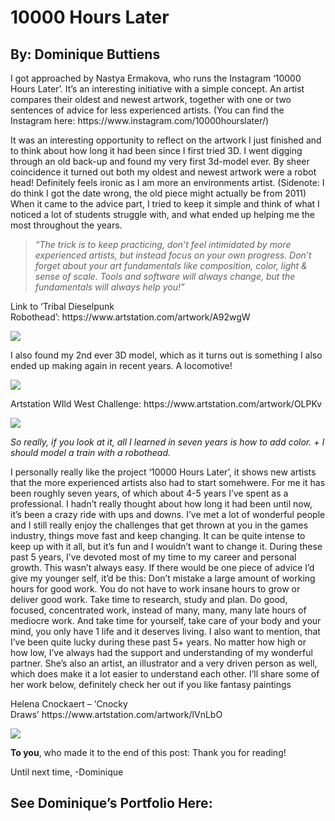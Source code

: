 # 10000 Hours Later

## By: Dominique Buttiens

I got approached by Nastya Ermakova, who runs the Instagram ‘10000 Hours Later’. It’s an interesting initiative with a simple concept. An artist compares their oldest and newest artwork, together with one or two sentences of advice for less experienced artists. (You can find the Instagram here: https\://www\.instagram.com/10000hourslater/)

It was an interesting opportunity to reflect on the artwork I just finished and to think about how long it had been since I first tried 3D. I went digging through an old back-up and found my very first 3d-model ever. By sheer coincidence it turned out both my oldest and newest artwork were a robot head! Definitely feels ironic as I am more an environments artist. (Sidenote: I do think I got the date wrong, the old piece might actually be from 2011) When it came to the advice part, I tried to keep it simple and think of what I noticed a lot of students struggle with, and what ended up helping me the most throughout the years.

> *“The trick is to keep practicing, don’t feel intimidated by more experienced artists, but instead focus on your own progress. Don’t forget about your art fundamentals like composition, color, light & sense of scale. Tools and software will always change, but the fundamentals will always help you!”*

Link to ‘Tribal Dieselpunk Robothead’: https\://www\.artstation.com/artwork/A92wgW

![](https://cdna.artstation.com/p/media_assets/images/images/000/510/086/medium/71785347_2442612352731634_8256324845529202688_o.jpg?1570955726)

I also found my 2nd ever 3D model, which as it turns out is something I also ended up making again in recent years. A locomotive!

![](https://cdnb.artstation.com/p/media_assets/images/images/000/510/081/medium/Train.jpg?1570954839)

Artstation WIld West Challenge: https\://www\.artstation.com/artwork/OLPKv

![](https://cdna.artstation.com/p/media_assets/images/images/000/510/082/medium/_05_CalloutSheet_TrainMaterial.jpg?1570954894)

*So really, if you look at it, all I learned in seven years is how to add color. + I should model a train with a robothead.*

I personally really like the project ‘10000 Hours Later’, it shows new artists that the more experienced artists also had to start somehwere. For me it has been roughly seven years, of which about 4-5 years I’ve spent as a professional. I hadn’t really thought about how long it had been until now, it’s been a crazy ride with ups and downs. I’ve met a lot of wonderful people and I still really enjoy the challenges that get thrown at you in the games industry, things move fast and keep changing. It can be quite intense to keep up with it all, but it’s fun and I wouldn’t want to change it. During these past 5 years, I’ve devoted most of my time to my career and personal growth. This wasn’t always easy. If there would be one piece of advice I’d give my younger self, it’d be this: Don’t mistake a large amount of working hours for good work. You do not have to work insane hours to grow or deliver good work. Take time to research, study and plan. Do good, focused, concentrated work, instead of many, many, many late hours of mediocre work. And take time for yourself, take care of your body and your mind, you only have 1 life and it deserves living. I also want to mention, that I’ve been quite lucky during these past 5+ years. No matter how high or how low, I’ve always had the support and understanding of my wonderful partner. She’s also an artist, an illustrator and a very driven person as well, which does make it a lot easier to understand each other. I’ll share some of her work below, definitely check her out if you like fantasy paintings

Helena Cnockaert – ‘Cnocky Draws’ https\://www\.artstation.com/artwork/lVnLbO

![](https://cdna.artstation.com/p/media_assets/images/images/000/510/102/medium/helena-cnockaert-blueelf-02-finalsmall.jpg?1570957613)

**To you**, who made it to the end of this post: Thank you for reading!

Until next time, -Dominique

## See Dominique’s Portfolio Here:
